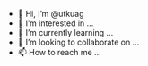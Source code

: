 - 👋 Hi, I’m @utkuag
- 👀 I’m interested in ...
- 🌱 I’m currently learning ...
- 💞️ I’m looking to collaborate on ...
- 📫 How to reach me ...

<!---
utkuag/utkuag is a ✨ special ✨ repository because its `README.md` (this file) appears on your GitHub profile.
You can click the Preview link to take a look at your changes.
--->
